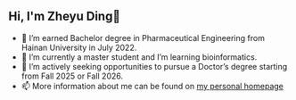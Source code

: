 ## Hi, I'm Zheyu Ding🤝
- 🔭 I’m earned Bachelor degree in Pharmaceutical Engineering from Hainan University in July 2022.
- 🌱 I’m currently a master student and I’m learning bioinformatics.
- 🤔 I’m actively seeking opportunities to pursue a Doctor’s degree starting from Fall 2025 or Fall 2026.
- 📫 More information about me can be found on [my personal homepage](https://zheyu-ding.github.io/)

<!--
**Zheyu-Ding/Zheyu-Ding** is a ✨ _special_ ✨ repository because its `README.md` (this file) appears on your GitHub profile.

Here are some ideas to get you started:

- 🔭 I’m currently working on ...
- 🌱 I’m currently learning ...
- 👯 I’m looking to collaborate on ...
- 🤔 I’m looking for help with ...
- 💬 Ask me about ...
- 📫 How to reach me: ...
- 😄 Pronouns: ...
- ⚡ Fun fact: ...
-->
